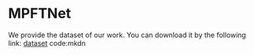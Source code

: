 # MPFTNet
We provide the dataset of our work. You can download it by the following link: [dataset](https://pan.baidu.com/s/12EC2qY9ZBTGvlB386uLFtA) code:mkdn
